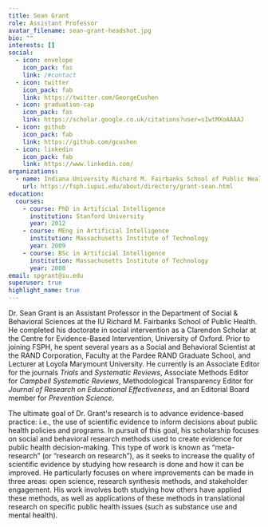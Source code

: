 ```yaml
---
title: Sean Grant
role: Assistant Professor
avatar_filename: sean-grant-headshot.jpg
bio: ""
interests: []
social:
  - icon: envelope
    icon_pack: fas
    link: /#contact
  - icon: twitter
    icon_pack: fab
    link: https://twitter.com/GeorgeCushen
  - icon: graduation-cap
    icon_pack: fas
    link: https://scholar.google.co.uk/citations?user=sIwtMXoAAAAJ
  - icon: github
    icon_pack: fab
    link: https://github.com/gcushen
  - icon: linkedin
    icon_pack: fab
    link: https://www.linkedin.com/
organizations:
  - name: Indiana University Richard M. Fairbanks School of Public Health
    url: https://fsph.iupui.edu/about/directory/grant-sean.html
education:
  courses:
    - course: PhD in Artificial Intelligence
      institution: Stanford University
      year: 2012
    - course: MEng in Artificial Intelligence
      institution: Massachusetts Institute of Technology
      year: 2009
    - course: BSc in Artificial Intelligence
      institution: Massachusetts Institute of Technology
      year: 2008
email: spgrant@iu.edu
superuser: true
highlight_name: true
---
```

Dr. Sean Grant is an Assistant Professor in the Department of Social & Behavioral Sciences at the IU Richard M. Fairbanks School of Public Health. He completed his doctorate in social intervention as a Clarendon Scholar at the Centre for Evidence-Based Intervention, University of Oxford. Prior to joining FSPH, he spent several years as a Social and Behavioral Scientist at the RAND Corporation, Faculty at the Pardee RAND Graduate School, and Lecturer at Loyola Marymount University. He currently is an Associate Editor for the journals *Trials* and *Systematic Reviews*, Associate Methods Editor for *Campbell Systematic Reviews*, Methodological Transparency Editor for *Journal of Research on Educational Effectiveness*, and an Editorial Board member for *Prevention Science*.

The ultimate goal of Dr. Grant's research is to advance evidence-based practice: i.e., the use of scientific evidence to inform decisions about public health policies and programs. In pursuit of this goal, his scholarship focuses on social and behavioral research methods used to create evidence for public health decision-making. This type of work is known as “meta-research” (or “research on research”), as it seeks to increase the quality of scientific evidence by studying how research is done and how it can be improved. He particularly focuses on where improvements can be made in three areas: open science, research synthesis methods, and stakeholder engagement. His work involves both studying how others have applied these methods, as well as applications of these methods in translational research on specific public health issues (such as substance use and mental health).